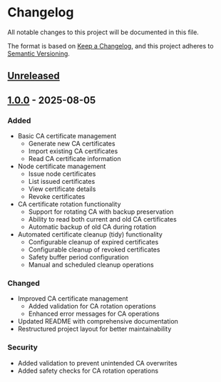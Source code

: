 # Changelog

All notable changes to this project will be documented in this file.

The format is based on [Keep a Changelog](https://keepachangelog.com/en/1.0.0/),
and this project adheres to [Semantic Versioning](https://semver.org/spec/v2.0.0.html).

## [Unreleased]


## [1.0.0] - 2025-08-05

### Added
- Basic CA certificate management
  - Generate new CA certificates
  - Import existing CA certificates
  - Read CA certificate information
- Node certificate management
  - Issue node certificates
  - List issued certificates
  - View certificate details
  - Revoke certificates
- CA certificate rotation functionality
  - Support for rotating CA with backup preservation
  - Ability to read both current and old CA certificates
  - Automatic backup of old CA during rotation
- Automated certificate cleanup (tidy) functionality
  - Configurable cleanup of expired certificates
  - Configurable cleanup of revoked certificates
  - Safety buffer period configuration
  - Manual and scheduled cleanup operations

### Changed
- Improved CA certificate management
  - Added validation for CA rotation operations
  - Enhanced error messages for CA operations
- Updated README with comprehensive documentation
- Restructured project layout for better maintainability

### Security
- Added validation to prevent unintended CA overwrites
- Added safety checks for CA rotation operations

[Unreleased]: https://github.com/mkrauser/openbao-plugin-secrets-nebula/compare/v1.0.0...HEAD
[1.0.0]: https://github.com/mkrauser/openbao-plugin-secrets-nebula/releases/tag/v1.0.0